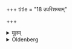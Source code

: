+++
title = "18 उपरिशय्याम्"

+++

<details><summary>मूलम्</summary>

उपरिशय्याम् १८
</details>

<details><summary>Oldenberg</summary>

18. 'Sleeping on high (bedsteads),
</details>
